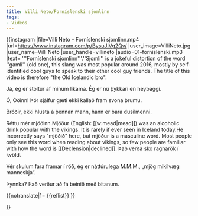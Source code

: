 ```yaml
---
title: Villi Neto/Forníslenski sjomlinn
tags:
- Videos
---
```


{{instagram
|file=Villi Neto – Forníslenski sjomlinn.mp4
|url=https://www.instagram.com/p/BysuJIVg2Qv/
|user_image=VilliNeto.jpg
|user_name=Villi Neto
|user_handle=villineto
|audio=01-fornislenski.mp3
|text=
'''Forníslenski sjomlinn'''.<ref>''Sjomli'' is a jokeful distortion of the word ''gamli'' (old one), this slang was most popular around 2016, mostly by self-identified cool guys to speak to their other cool guy friends. The title of this video is therefore "the Old Icelandic bro".</ref> 

Já, ég er stoltur af mínum líkama. Ég er nú þykkari en heybaggi. 

Ó, Óðinn! Þór sjálfur gæti ekki kallað fram svona þrumu.

Bróðir, ekki hlusta á þennan mann, hann er bara dusilmenni.

Réttu mér mjöðinn.<ref>Mjöður (English: [[w:mead|mead]]) was an alcoholic drink popular with the vikings. It is rarely if ever seen in Iceland today.</ref><ref>He incorrectly says "mjöðið" here, but mjöður is a masculine word. Most people only see this word when reading about vikings, so few people are familiar with how the word is [[Declension|declined]].</ref> Það verða sko ragnarök í kvöld.

Vér skulum fara framar í röð, ég er náttúrulega M.M.M., „mjög mikilvæg manneskja“.

Þynnka? Það verður að fá beinið með bitanum.

{{notranslate|1=
{{reflist}}
}}

}}

